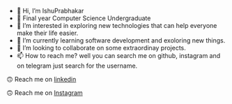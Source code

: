 - 👋 Hi, I’m IshuPrabhakar
- :book: Final year Computer Science Undergraduate
- 👀 I’m interested in exploring new technologies that can help everyone make their life easier.
- 🌱 I’m currently learning software development and exoloring new things.
- 💞️ I’m looking to collaborate on some extraordinay projects.
- 📫 How to reach me? well you can search me on github, instagram and on telegram just search for the username.

:upside_down_face: Reach me on [linkedin](https://www.linkedin.com/in/ishuprabhakar/)

:upside_down_face: Reach me on [Instagram](https://www.instagram.com/ishuprabhakar/)

<!---
IshuPrabhakar/IshuPrabhakar is a ✨ special ✨ repository because its `README.md` (this file) appears on your GitHub profile.
You can click the Preview link to take a look at your changes.
--->
